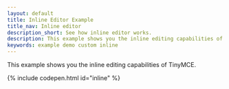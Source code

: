 ```yaml
---
layout: default
title: Inline Editor Example
title_nav: Inline editor
description_short: See how inline editor works.
description: This example shows you the inline editing capabilities of TinyMCE. 
keywords: example demo custom inline
---
```


This example shows you the inline editing capabilities of TinyMCE. 

{% include codepen.html id="inline" %}
